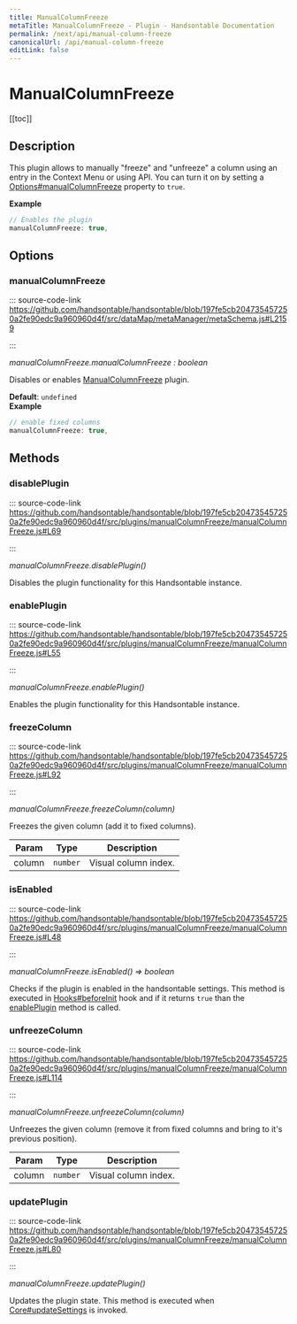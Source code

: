 ```yaml
---
title: ManualColumnFreeze
metaTitle: ManualColumnFreeze - Plugin - Handsontable Documentation
permalink: /next/api/manual-column-freeze
canonicalUrl: /api/manual-column-freeze
editLink: false
---
```


# ManualColumnFreeze

[[toc]]

## Description

This plugin allows to manually "freeze" and "unfreeze" a column using an entry in the Context Menu or using API.
You can turn it on by setting a [Options#manualColumnFreeze](./options/#manualcolumnfreeze) property to `true`.

**Example**  
```js
// Enables the plugin
manualColumnFreeze: true,
```

## Options

### manualColumnFreeze
  
::: source-code-link https://github.com/handsontable/handsontable/blob/197fe5cb204735457250a2fe90edc9a960960d4f/src/dataMap/metaManager/metaSchema.js#L2159

:::

_manualColumnFreeze.manualColumnFreeze : boolean_

Disables or enables [ManualColumnFreeze](./manual-column-freeze/) plugin.

**Default**: <code>undefined</code>  
**Example**  
```js
// enable fixed columns
manualColumnFreeze: true,
```

## Methods

### disablePlugin
  
::: source-code-link https://github.com/handsontable/handsontable/blob/197fe5cb204735457250a2fe90edc9a960960d4f/src/plugins/manualColumnFreeze/manualColumnFreeze.js#L69

:::

_manualColumnFreeze.disablePlugin()_

Disables the plugin functionality for this Handsontable instance.



### enablePlugin
  
::: source-code-link https://github.com/handsontable/handsontable/blob/197fe5cb204735457250a2fe90edc9a960960d4f/src/plugins/manualColumnFreeze/manualColumnFreeze.js#L55

:::

_manualColumnFreeze.enablePlugin()_

Enables the plugin functionality for this Handsontable instance.



### freezeColumn
  
::: source-code-link https://github.com/handsontable/handsontable/blob/197fe5cb204735457250a2fe90edc9a960960d4f/src/plugins/manualColumnFreeze/manualColumnFreeze.js#L92

:::

_manualColumnFreeze.freezeColumn(column)_

Freezes the given column (add it to fixed columns).


| Param | Type | Description |
| --- | --- | --- |
| column | `number` | Visual column index. |



### isEnabled
  
::: source-code-link https://github.com/handsontable/handsontable/blob/197fe5cb204735457250a2fe90edc9a960960d4f/src/plugins/manualColumnFreeze/manualColumnFreeze.js#L48

:::

_manualColumnFreeze.isEnabled() ⇒ boolean_

Checks if the plugin is enabled in the handsontable settings. This method is executed in [Hooks#beforeInit](./Hooks/#beforeInit)
hook and if it returns `true` than the [enablePlugin](#ManualColumnFreeze+enablePlugin) method is called.



### unfreezeColumn
  
::: source-code-link https://github.com/handsontable/handsontable/blob/197fe5cb204735457250a2fe90edc9a960960d4f/src/plugins/manualColumnFreeze/manualColumnFreeze.js#L114

:::

_manualColumnFreeze.unfreezeColumn(column)_

Unfreezes the given column (remove it from fixed columns and bring to it's previous position).


| Param | Type | Description |
| --- | --- | --- |
| column | `number` | Visual column index. |



### updatePlugin
  
::: source-code-link https://github.com/handsontable/handsontable/blob/197fe5cb204735457250a2fe90edc9a960960d4f/src/plugins/manualColumnFreeze/manualColumnFreeze.js#L80

:::

_manualColumnFreeze.updatePlugin()_

Updates the plugin state. This method is executed when [Core#updateSettings](./Core/#updateSettings) is invoked.


